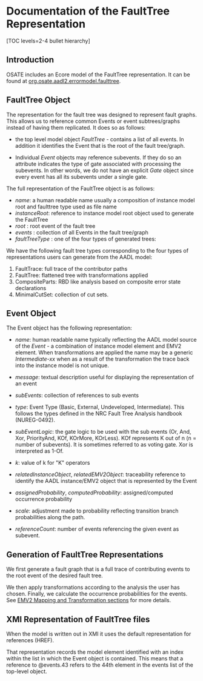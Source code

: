 <!--
Copyright (c) 2004-2022 Carnegie Mellon University and others. (see Contributors file). 
All Rights Reserved.

NO WARRANTY. ALL MATERIAL IS FURNISHED ON AN "AS-IS" BASIS. CARNEGIE MELLON UNIVERSITY MAKES NO WARRANTIES OF ANY
KIND, EITHER EXPRESSED OR IMPLIED, AS TO ANY MATTER INCLUDING, BUT NOT LIMITED TO, WARRANTY OF FITNESS FOR PURPOSE
OR MERCHANTABILITY, EXCLUSIVITY, OR RESULTS OBTAINED FROM USE OF THE MATERIAL. CARNEGIE MELLON UNIVERSITY DOES NOT
MAKE ANY WARRANTY OF ANY KIND WITH RESPECT TO FREEDOM FROM PATENT, TRADEMARK, OR COPYRIGHT INFRINGEMENT.

This program and the accompanying materials are made available under the terms of the Eclipse Public License 2.0
which is available at https://www.eclipse.org/legal/epl-2.0/
SPDX-License-Identifier: EPL-2.0

Created, in part, with funding and support from the United States Government. (see Acknowledgments file).

This program includes and/or can make use of certain third party source code, object code, documentation and other
files ("Third Party Software"). The Third Party Software that is used by this program is dependent upon your system
configuration. By using this program, You agree to comply with any and all relevant Third Party Software terms and
conditions contained in any such Third Party Software or separate license file distributed with such Third Party
Software. The parties who own the Third Party Software ("Third Party Licensors") are intended third party benefici-
aries to this license with respect to the terms applicable to their Third Party Software. Third Party Software li-
censes only apply to the Third Party Software and not any other portion of this program or this program as a whole.
-->
# Documentation of the FaultTree Representation

[TOC levels=2-4 bullet hierarchy]

## Introduction

OSATE includes an Ecore model of the FaultTree representation. It can be found at [org.osate.aadl2.errormodel.faulttree](https://github.com/osate/osate2/tree/develop/emv2/org.osate.aadl2.errormodel.faulttree/model).

## FaultTree Object

The representation for the fault tree was designed to represent fault graphs. This allows us to reference common Events or event subtrees/graphs instead of having them replicated.
It does so as follows: 

* the top level model object *FaultTree* - contains a list of all events. In addition it identifies the Event that is the root of the fault tree/graph.

* Individual *Event* objects may reference subevents. If they do so an attribute indicates the type of gate associated with processing the subevents. In other words, we do not have an explicit *Gate* object since every event has all its subevents under a single gate.


The full representation of the FaultTree object is as follows:

* *name*: a human readable name usually a composition of instance model root and faulttree type used as file name
* *instanceRoot*: reference to instance model root object used to generate the FaultTree
* *root* : root event of the fault tree
* *events* : collection of all Events in the fault tree/graph
* *faultTreeType* : one of the four types of generated trees:

We have the following fault tree types corresponding to the four types of representations users can generate from the AADL model:

1. FaultTrace: full trace of the contributor paths
2.    FaultTree: flattened tree with transformations applied
3.    CompositeParts: RBD like analysis based on composite error state declarations
4.    MinimalCutSet: collection of cut sets.

## Event Object

The Event object has the following representation:

* *name*: human readable name typically reflecting the AADL model source of the *Event* - a combination of instance model element and EMV2 element. When transformations are applied the name may be a generic *Intermediate-xx* when as a result of the transformation the trace back into the instance model is not unique.

* *message*: textual description useful for displaying the representation of an event

* *subEvents*: collection of references to sub events

* *type*: Event Type (Basic, External, Undeveloped, Intermediate). This follows the types defined in the NRC Fault Tree Analysis handbook (NUREG-0492).

* *subEventLogic*: the gate logic to be used with the sub events (Or, And, Xor, PriorityAnd, KOf, KOrMore, KOrLess). KOf represents K out of n (n = number of subevents). It is sometimes referred to as voting gate. Xor is interpreted as 1-Of. 

* *k*: value of k for "K" operators

* *relatedInstanceObject*, *relatedEMV2Object*: traceability reference to identify the AADL instance/EMV2 object that is represented by the Event

* *assignedProbability*, *computedProbability*: assigned/computed occurrence probability

* *scale*: adjustment made to probability reflecting transition branch probabilities along the path.

* *referenceCount*: number of events referencing the given event as subevent.
    
## Generation of FaultTree Representations

We first generate a fault graph that is a full trace of contributing events to the root event of the desired fault tree. 

We then apply transformations according to the analysis the user has chosen. Finally, we calculate the occurrence probabilities for the events. See [EMV2 Mapping and Transformation sections](safetyanalysis.md) for more details.


## XMI Representation of FaultTree files

When the model is written out in XMI it uses the default representation for references (HREF).

That representation records the model element identified with an index within the list in which the Event object is contained. This means that a reference to @events.43 refers to the 44th element in the events list of the top-level object.
